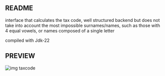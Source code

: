 ## README
interface that calculates the tax code, well structured backend but does not take into account the most impossible surnames/names, such as those with 4 equal vowels, or names composed of a single letter

compiled with Jdk-22

## PREVIEW

![img taxcode](https://github.com/user-attachments/assets/aa0b8362-0950-414e-a277-c310733fb6f9)


